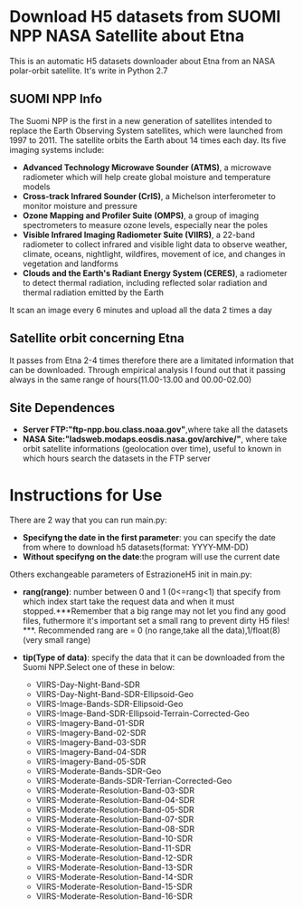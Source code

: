# Download H5 datasets from SUOMI NPP NASA Satellite about Etna
This is an automatic H5 datasets downloader about Etna from an NASA polar-orbit satellite.
It's write in Python 2.7 

## SUOMI NPP Info
The Suomi NPP is the first in a new generation of satellites intended to replace the Earth Observing System satellites, which were launched from 1997 to 2011. The satellite orbits the Earth about 14 times each day. Its five imaging systems include:

*    **Advanced Technology Microwave Sounder (ATMS)**, a microwave radiometer which will help create global moisture and temperature models
*    **Cross-track Infrared Sounder (CrIS)**, a Michelson interferometer to monitor moisture and pressure
*    **Ozone Mapping and Profiler Suite (OMPS)**, a group of imaging spectrometers to measure ozone levels, especially near the poles
*    **Visible Infrared Imaging Radiometer Suite (VIIRS)**, a 22-band radiometer to collect infrared and visible light data to observe weather, climate, oceans, nightlight, wildfires, movement of ice, and changes in vegetation and landforms
*    **Clouds and the Earth's Radiant Energy System (CERES)**, a radiometer to detect thermal radiation, including reflected solar radiation and thermal radiation emitted by the Earth

It scan an image every 6 minutes and upload all the data 2 times a day

## Satellite orbit concerning Etna
It passes from Etna 2-4 times therefore there are a limitated information that can be downloaded.
Through empirical analysis I found out that it passing always in the same range of hours(11.00-13.00 and 00.00-02.00)

## Site Dependences
*	**Server FTP:"ftp-npp.bou.class.noaa.gov"**,where take all the datasets
* 	**NASA Site:"ladsweb.modaps.eosdis.nasa.gov/archive/"**, where take orbit satellite informations (geolocation over time), useful to known in which hours search the datasets in the FTP server


# Instructions for Use
There are 2 way that you can run main.py:
*	**Specifyng the date in the first parameter**: you can specify the date from where to download h5 datasets(format: YYYY-MM-DD)
*	**Without specifyng on the date**:the program will use the current date

Others exchangeable parameters of EstrazioneH5 init in main.py:
*	**rang(range)**: number between 0 and 1 (0<=rang<1) that specify from which index start take the request data and when it must stopped.***Remember that a big range may not let you find any good files, futhermore it's important set a small rang to prevent dirty H5 files! ***. Recommended rang are = 0 (no range,take all the data),1/float(8) (very small range)

*	**tip(Type of data)**: specify the data that it can be downloaded from the Suomi NPP.Select one of these in below:
	* VIIRS-Day-Night-Band-SDR
	* VIIRS-Day-Night-Band-SDR-Ellipsoid-Geo
	* VIIRS-Image-Bands-SDR-Ellipsoid-Geo
	* VIIRS-Image-Band-SDR-Ellipsoid-Terrain-Corrected-Geo
	* VIIRS-Imagery-Band-01-SDR
	* VIIRS-Imagery-Band-02-SDR
	* VIIRS-Imagery-Band-03-SDR
	* VIIRS-Imagery-Band-04-SDR
    * VIIRS-Imagery-Band-05-SDR
	* VIIRS-Moderate-Bands-SDR-Geo
	* VIIRS-Moderate-Bands-SDR-Terrian-Corrected-Geo
	* VIIRS-Moderate-Resolution-Band-03-SDR
	* VIIRS-Moderate-Resolution-Band-04-SDR
	* VIIRS-Moderate-Resolution-Band-05-SDR
	* VIIRS-Moderate-Resolution-Band-07-SDR
	* VIIRS-Moderate-Resolution-Band-08-SDR
	* VIIRS-Moderate-Resolution-Band-10-SDR
	* VIIRS-Moderate-Resolution-Band-11-SDR
	* VIIRS-Moderate-Resolution-Band-12-SDR
	* VIIRS-Moderate-Resolution-Band-13-SDR
	* VIIRS-Moderate-Resolution-Band-14-SDR
	* VIIRS-Moderate-Resolution-Band-15-SDR
	* VIIRS-Moderate-Resolution-Band-16-SDR






